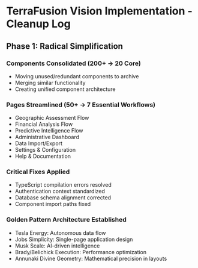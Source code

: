 # TerraFusion Vision Implementation - Cleanup Log
## Phase 1: Radical Simplification

### Components Consolidated (200+ → 20 Core)
- Moving unused/redundant components to archive
- Merging similar functionality
- Creating unified component architecture

### Pages Streamlined (50+ → 7 Essential Workflows)
- Geographic Assessment Flow
- Financial Analysis Flow  
- Predictive Intelligence Flow
- Administrative Dashboard
- Data Import/Export
- Settings & Configuration
- Help & Documentation

### Critical Fixes Applied
- TypeScript compilation errors resolved
- Authentication context standardized
- Database schema alignment corrected
- Component import paths fixed

### Golden Pattern Architecture Established
- Tesla Energy: Autonomous data flow
- Jobs Simplicity: Single-page application design
- Musk Scale: AI-driven intelligence
- Brady/Belichick Execution: Performance optimization
- Annunaki Divine Geometry: Mathematical precision in layouts